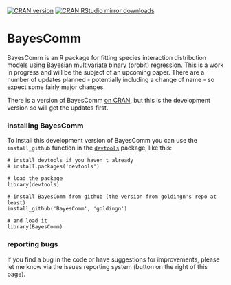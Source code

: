 [![CRAN version](http://www.r-pkg.org/badges/version/BayesComm)](http://www.r-pkg.org/pkg/BayesComm)
[![CRAN RStudio mirror downloads](http://cranlogs.r-pkg.org/badges/BayesComm)](http://www.r-pkg.org/pkg/BayesComm)

# BayesComm

BayesComm is an R package for fitting species interaction distribution models using Bayesian multivariate binary (probit) regression.
This is a work in progress and will be the subject of an upcoming paper. There are a number of updates planned - potentially including a change of name - so expect some fairly major changes.

There is a version of BayesComm [on CRAN](http://cran.r-project.org/web/packages/BayesComm/index.html), but this is the development version so will get the updates first.

### installing BayesComm

To install this development version of BayesComm you can use the ```install_github``` function in the [```devtools```](http://cran.r-project.org/web/packages/devtools/index.html) package, like this:

```{r}
# install devtools if you haven't already
# install.packages('devtools')

# load the package
library(devtools)

# install BayesComm from github (the version from goldingn's repo at least)
install_github('BayesComm', 'goldingn')

# and load it
library(BayesComm)
```

### reporting bugs
If you find a bug in the code or have suggestions for improvements, please let me know via the issues reporting system (button on the right of this page).
